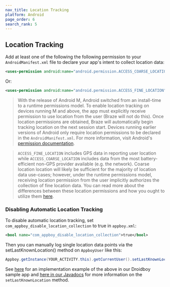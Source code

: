 ```yaml
---
nav_title: Location Tracking
platform: Android
page_order: 6
search_rank: 5
---
```

## Location Tracking

Add at least one of the following the following permission to your `AndroidManifest.xml` file to declare your app's intent to collect location data:

```xml
<uses-permission android:name="android.permission.ACCESS_COARSE_LOCATION" />
```
Or:

```xml
<uses-permission android:name="android.permission.ACCESS_FINE_LOCATION" />
```

> With the release of Android M, Android switched from an install-time to a runtime permissions model. To enable location tracking on devices running M and above, the app must explicitly receive permission to use location from the user (Braze will not do this). Once location permissions are obtained, Braze will automatically begin tracking location on the next session start. Devices running earlier versions of Android only require location permissions to be declared in the `AndroidManifest.xml`. For more information, visit Android's [permission documentation][2].

> `ACCESS_FINE_LOCATION` includes GPS data in reporting user location while `ACCESS_COARSE_LOCATION` includes data from the most battery-efficient non-GPS provider available (e.g. the network). Coarse location location will likely be sufficient for the majority of location data use-cases; however, under the runtime permissions model, receiving location permission from the user implicitly authorizes the collection of fine location data. You can read more about the differences between these location permissions and how you ought to utilize them [here][1].

### Disabling Automatic Location Tracking

To disable automatic location tracking, set `com_appboy_disable_location_collection` to true in `appboy.xml`:

```xml
<bool name="com_appboy_disable_location_collection">true</bool>
```

Then you can manually log single location data points via the setLastKnownLocation() method on `AppboyUser` like this:

```java
Appboy.getInstance(YOUR_ACTIVITY.this).getCurrentUser().setLastKnownLocation(LATITUDE_DOUBLE_VALUE, LONGITUDE_DOUBLE_VALUE, ALTITUDE_DOUBLE_VALUE, ACCURACY_DOUBLE_VALUE);
```

See [here][3] for an implementation example of the above in our Droidboy sample app and [here in our Javadocs][4] for more information on the `setLastKnownLocation` method.

[1]: http://developer.android.com/guide/topics/location/strategies.html
[2]: https://developer.android.com/training/permissions/index.html
[3]: https://github.com/Appboy/android-sdk/blob/18ea58f58f84018022b107d42a648f638b137fca/droidboy/src/main/java/com/appboy/sample/PreferencesActivity.java#L73
[4]: https://appboy.github.io/appboy-android-sdk/javadocs/com/appboy/AppboyUser.html#setLastKnownLocation-double-double-java.lang.Double-java.lang.Double-
